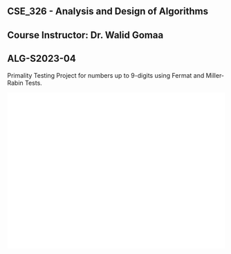 ## CSE_326 - Analysis and Design of Algorithms
## Course Instructor: Dr. Walid Gomaa
## ALG-S2023-04

Primality Testing Project for numbers up to 9-digits using Fermat and Miller-Rabin Tests.

![Logo](assets/logo.png)


